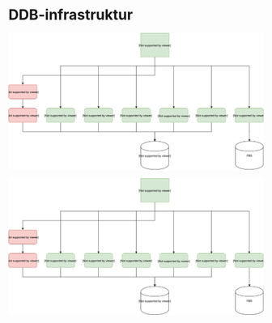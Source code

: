# DDB-infrastruktur

![Draw.io diagram](https://raw.githubusercontent.com/rolfmadsen/DDB-infrastruktur/master/DDB-infrastruktur.svg)

<img src=https://raw.githubusercontent.com/rolfmadsen/DDB-infrastruktur/master/DDB-infrastruktur.svg>
